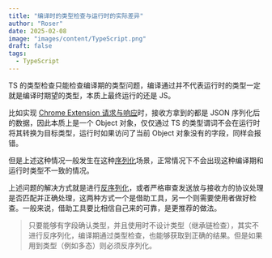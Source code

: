 ```yaml
---
title: "编译时的类型检查与运行时的实际差异"
author: "Roser"
date: 2025-02-08
image: "images/content/TypeScript.png"
draft: false
tags:
  - TypeScript
---
```

TS 的类型检查只能检查编译期的类型问题，编译通过并不代表运行时的类型一定就是编译时期望的类型，本质上最终运行的还是 JS。

比如实现 [Chrome Extension 请求与响应](../../Chrome%20Extension/请求与响应.md)时，接收方拿到的都是 JSON 序列化后的数据，因此本质上是一个 Object 对象，仅仅通过 TS 的类型谓词不会在运行时将其转换为目标类型，运行时如果访问了当前 Object 对象没有的字段，同样会报错。

但是上述这种情况一般发生在这种[序列化](序列化和反序列化.md)场景，正常情况下不会出现这种编译期和运行时类型不一致的情况。

上述问题的解决方式就是进行[反序列化](序列化和反序列化.md)，或者严格审查发送放与接收方的协议处理是否匹配并正确处理，这两种方式一个是借助工具，另一个则需要使用者做好检查。一般来说，借助工具要比相信自己来的可靠，是更推荐的做法。

> 只要能够有字段确认类型，并且使用时不设计类型（继承链检查），其实不进行反序列化，编译期通过类型检查，也能够获取到正确的结果。但是如果用到类型（例如多态）则必须反序列化。
